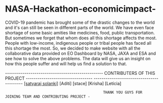 # NASA-Hackathon-economicimpact-
COVID-19 pandemic has brought some of the drastic changes to the world and it's can still be seen in different parts of the world. We have even face shortage of some basic amities like medicines, food, public transportation. But sometimes we forget that whom does all this shortage affects the most. People with low-income, indigenous people or tribal people has faced all this shortage the most. So, we decided to make website with all the collaborative data provided on EO Dashboard by NASA, JAXA and ESA and see how to solve the above problems. The data will give us an insight on how this people suffer and will help us find a solution to that.       



-------------------------------------------------- CONTRIBUTERS OF THIS PROJECT ---------------------------------- ------------------------------------------
                                                 [[satyaraj solanki]](https://github.com/Satyaraj291)
                                                 [Aditi] [stace] [Krisha] [Letícia]
                                                 
                                                 THANK YOU GUYS FOR JOINING TEAM AND CONTRIBUTING PROJECT -

